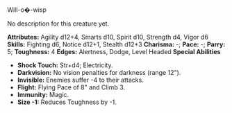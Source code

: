 Will-o�-wisp

No description for this creature yet.

**Attributes:** Agility d12+4, Smarts d10, Spirit d10, Strength d4,
Vigor d6
**Skills:** Fighting d6, Notice d12+1, Stealth d12+3
**Charisma:** -; **Pace:** -; **Parry:** 5; **Toughness:** 4
**Edges:** Alertness, Dodge, Level Headed
**Special Abilities**
- **Shock Touch:** Str+d4; Electricity.
- **Darkvision:** No vision penalties for darkness (range 12").
- **Invisible:** Enemies suffer -4 to their attacks.
- **Flight:** Flying Pace of 8" and Climb 3.
- **Immunity:** Magic.
- **Size -1:** Reduces Toughness by -1.


